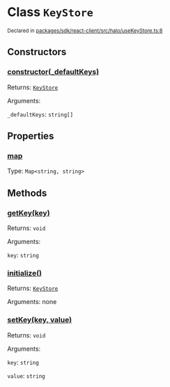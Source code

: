 # Class `KeyStore`
<sub>Declared in [packages/sdk/react-client/src/halo/useKeyStore.ts:8](https://github.com/dxos/dxos/blob/5d7baccd2e/packages/sdk/react-client/src/halo/useKeyStore.ts#L8)</sub>




## Constructors
### [constructor(_defaultKeys)](https://github.com/dxos/dxos/blob/5d7baccd2e/packages/sdk/react-client/src/halo/useKeyStore.ts#L11)




Returns: <code>[KeyStore](/api/@dxos/react-client/classes/KeyStore)</code>

Arguments: 

`_defaultKeys`: <code>string[]</code>



## Properties
### [map](https://github.com/dxos/dxos/blob/5d7baccd2e/packages/sdk/react-client/src/halo/useKeyStore.ts#L13)
Type: <code>Map&lt;string, string&gt;</code>




## Methods
### [getKey(key)](https://github.com/dxos/dxos/blob/5d7baccd2e/packages/sdk/react-client/src/halo/useKeyStore.ts#L27)




Returns: <code>void</code>

Arguments: 

`key`: <code>string</code>


### [initialize()](https://github.com/dxos/dxos/blob/5d7baccd2e/packages/sdk/react-client/src/halo/useKeyStore.ts#L18)




Returns: <code>[KeyStore](/api/@dxos/react-client/classes/KeyStore)</code>

Arguments: none




### [setKey(key, value)](https://github.com/dxos/dxos/blob/5d7baccd2e/packages/sdk/react-client/src/halo/useKeyStore.ts#L31)




Returns: <code>void</code>

Arguments: 

`key`: <code>string</code>

`value`: <code>string</code>


